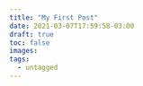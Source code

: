 ```yaml
---
title: "My First Post"
date: 2021-03-07T17:59:58-03:00
draft: true
toc: false
images:
tags:
  - untagged
---
```


